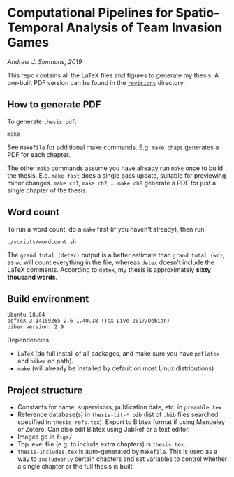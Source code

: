 # Computational Pipelines for Spatio-Temporal Analysis of Team Invasion Games

_Andrew J. Simmons, 2019_

This repo contains all the LaTeX files and figures to generate my thesis.
A pre-built PDF version can be found in the [`revisions`](revisions/) directory.

## How to generate PDF

To generate `thesis.pdf`:

```
make
```

See `Makefile` for additional make commands. E.g. `make chaps` generates a PDF for each chapter.

The other `make` commands assume you have already run `make` once to build the thesis. E.g. `make fast` does a single pass update, suitable for previewing minor changes. `make ch1`, `make ch2`, ... `make ch8` generate a PDF for just a single chapter of the thesis.

## Word count

To run a word count, do a `make` first (if you haven't already), then run:

```
./scripts/wordcount.sh
```

The `grand total (detex)` output is a better estimate than `grand total (wc)`, as `wc` will count everything in the file, whereas `detex` doesn't include the LaTeX comments. According to `detex`, my thesis is approximately **sixty thousand words**.

## Build environment

```
Ubuntu 18.04
pdfTeX 3.14159265-2.6-1.40.18 (TeX Live 2017/Debian)
biber version: 2.9
```

Dependencies:

* `LaTeX` (do full install of all packages, and make sure you have `pdflatex` and `biber` on path).
* `make` (will already be installed by default on most Linux distributions)

## Project structure

* Constants for name, supervisors, publication date, etc. in `preamble.tex`
* Reference database(s) in `thesis-lit-*.bib` (list of `.bib` files searched specified in `thesis-refs.tex`). Export to Bibtex format if using Mendeley or Zotero. Can also edit Bibtex using JabRef or a text editor.
* Images go in `figs/`
* Top level file (e.g. to include extra chapters) is `thesis.tex`.
* `thesis-includes.tex` is auto-generated by `Makefile`. This is used as a way to `includeonly` certain chapters and set variables to control whether a single chapter or the full thesis is built.
